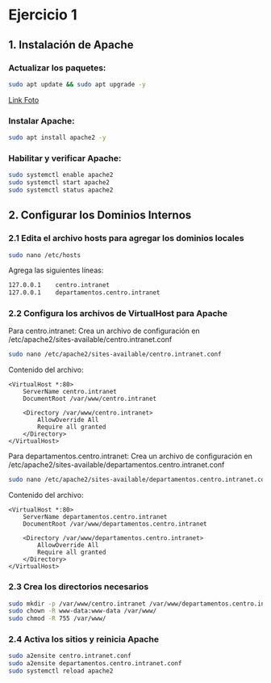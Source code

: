 # Ejercicio 1
## 1. Instalación de Apache
### Actualizar los paquetes:
```bash
sudo apt update && sudo apt upgrade -y
```
[Link Foto](https://github.com/user-attachments/assets/a17a17ea-796f-4ad9-bd7c-a7852e4d910b)

### Instalar Apache:
```bash
sudo apt install apache2 -y
```
### Habilitar y verificar Apache:
```bash
sudo systemctl enable apache2
sudo systemctl start apache2
sudo systemctl status apache2
```
## 2. Configurar los Dominios Internos
### 2.1 Edita el archivo hosts para agregar los dominios locales
```bash
sudo nano /etc/hosts
```
Agrega las siguientes líneas:
```bash
127.0.0.1    centro.intranet
127.0.0.1    departamentos.centro.intranet
```
### 2.2 Configura los archivos de VirtualHost para Apache
Para centro.intranet: Crea un archivo de configuración en /etc/apache2/sites-available/centro.intranet.conf
```bash
sudo nano /etc/apache2/sites-available/centro.intranet.conf

```
Contenido del archivo:
```less
<VirtualHost *:80>
    ServerName centro.intranet
    DocumentRoot /var/www/centro.intranet

    <Directory /var/www/centro.intranet>
        AllowOverride All
        Require all granted
    </Directory>
</VirtualHost>
```
Para departamentos.centro.intranet: Crea un archivo de configuración en /etc/apache2/sites-available/departamentos.centro.intranet.conf
```bash
sudo nano /etc/apache2/sites-available/departamentos.centro.intranet.conf
```
Contenido del archivo:
```less
<VirtualHost *:80>
    ServerName departamentos.centro.intranet
    DocumentRoot /var/www/departamentos.centro.intranet

    <Directory /var/www/departamentos.centro.intranet>
        AllowOverride All
        Require all granted
    </Directory>
</VirtualHost>
```
### 2.3 Crea los directorios necesarios
```bash
sudo mkdir -p /var/www/centro.intranet /var/www/departamentos.centro.intranet
sudo chown -R www-data:www-data /var/www/
sudo chmod -R 755 /var/www/
```
### 2.4 Activa los sitios y reinicia Apache
```bash
sudo a2ensite centro.intranet.conf
sudo a2ensite departamentos.centro.intranet.conf
sudo systemctl reload apache2
```
